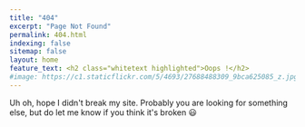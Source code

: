 ```yaml
---
title: "404"
excerpt: "Page Not Found"
permalink: 404.html
indexing: false
sitemap: false
layout: home
feature_text: <h2 class="whitetext highlighted">Oops !</h2>
#image: https://c1.staticflickr.com/5/4693/27688488309_9bca625085_z.jpg
---
```


Uh oh, hope I didn't break my site. Probably you are looking for something else, but do let me know if you think it's broken :smiley: